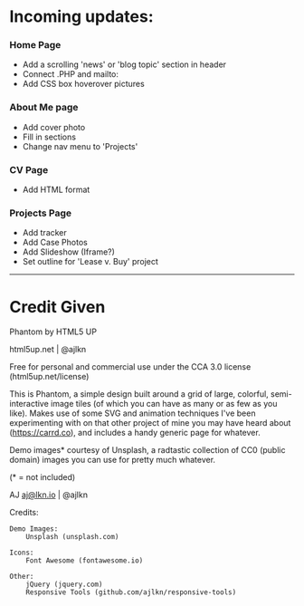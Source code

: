 # Incoming updates: 

### Home Page

- Add a scrolling 'news' or 'blog topic' section in header
- Connect .PHP and mailto: 
- Add CSS box hoverover pictures

### About Me page

- Add cover photo
- Fill in sections
- Change nav menu to 'Projects'

### CV Page

- Add HTML format 

### Projects Page

- Add tracker
- Add Case Photos
- Add Slideshow (Iframe?)
- Set outline for 'Lease v. Buy' project

<hr>

# Credit Given

Phantom by HTML5 UP

html5up.net | @ajlkn

Free for personal and commercial use under the CCA 3.0 license (html5up.net/license)


This is Phantom, a simple design built around a grid of large, colorful, semi-interactive
image tiles (of which you can have as many or as few as you like). Makes use of some
SVG and animation techniques I've been experimenting with on that other project of mine
you may have heard about (https://carrd.co), and includes a handy generic page for whatever.

Demo images* courtesy of Unsplash, a radtastic collection of CC0 (public domain) images
you can use for pretty much whatever.

(* = not included)

AJ
aj@lkn.io | @ajlkn


Credits:

	Demo Images:
		Unsplash (unsplash.com)

	Icons:
		Font Awesome (fontawesome.io)

	Other:
		jQuery (jquery.com)
		Responsive Tools (github.com/ajlkn/responsive-tools)
